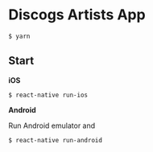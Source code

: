 # Discogs Artists App

```
$ yarn
```

## Start

**iOS**

```
$ react-native run-ios
```

**Android**

Run Android emulator and

```
$ react-native run-android
```
